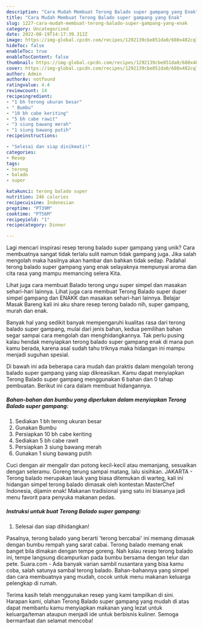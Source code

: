 ```yaml
---
description: "Cara Mudah Membuat Terong Balado super gampang yang Enak"
title: "Cara Mudah Membuat Terong Balado super gampang yang Enak"
slug: 1227-cara-mudah-membuat-terong-balado-super-gampang-yang-enak
category: Uncategorized
date: 2022-08-19T14:17:39.312Z
image: https://img-global.cpcdn.com/recipes/1292139cbe851da0/680x482cq70/terong-balado-super-gampang-foto-resep-utama.jpg
hideToc: false
enableToc: true
enableTocContent: false
thumbnail: https://img-global.cpcdn.com/recipes/1292139cbe851da0/680x482cq70/terong-balado-super-gampang-foto-resep-utama.jpg
cover: https://img-global.cpcdn.com/recipes/1292139cbe851da0/680x482cq70/terong-balado-super-gampang-foto-resep-utama.jpg
author: Admin
authorAv: notfound
ratingvalue: 4.4
reviewcount: 14
recipeingredient:
- "1 bh terong ukuran besar"
- " Bumbu"
- "10 bh cabe keriting"
- "5 bh cabe rawit"
- "3 siung bawang merah"
- "1 siung bawang putih"
recipeinstructions:

- "Selesai dan siap dinikmati!"
categories:
- Resep
tags:
- terong
- balado
- super

katakunci: terong balado super 
nutrition: 246 calories
recipecuisine: Indonesian
preptime: "PT39M"
cooktime: "PT56M"
recipeyield: "1"
recipecategory: Dinner

---
```





Lagi mencari inspirasi resep terong balado super gampang yang unik? Cara membuatnya sangat tidak terlalu sulit namun tidak gampang juga. Jika salah mengolah maka hasilnya akan hambar dan bahkan tidak sedap. Padahal terong balado super gampang yang enak selayaknya mempunyai aroma dan cita rasa yang mampu memancing selera Kita.





Lihat juga cara membuat Balado terong ungu super simpel dan masakan sehari-hari lainnya. Lihat juga cara membuat Terong Balado super duper simpel gampang dan ENAKK dan masakan sehari-hari lainnya. Belajar Masak Bareng kali ini aku share resep terong balado nih, super gampang, murah dan enak.

Banyak hal yang sedikit banyak mempengaruhi kualitas rasa dari terong balado super gampang, mulai dari jenis bahan, kedua pemilihan bahan segar sampai cara mengolah dan menghidangkannya. Tak perlu pusing kalau hendak menyiapkan terong balado super gampang enak di mana pun kamu berada, karena asal sudah tahu triknya maka hidangan ini mampu menjadi suguhan spesial.






Di bawah ini ada beberapa cara mudah dan praktis dalam mengolah terong balado super gampang yang siap dikreasikan. Kamu dapat menyiapkan Terong Balado super gampang menggunakan 6 bahan dan 0 tahap pembuatan. Berikut ini cara dalam membuat hidangannya.

<!--inarticleads1-->

##### Bahan-bahan dan bumbu yang diperlukan dalam menyiapkan Terong Balado super gampang:

1. Sediakan 1 bh terong ukuran besar
1. Gunakan  Bumbu
1. Persiapkan 10 bh cabe keriting
1. Sediakan 5 bh cabe rawit
1. Persiapkan 3 siung bawang merah
1. Gunakan 1 siung bawang putih


Cuci dengan air mengalir dan potong kecil-kecil atau memanjang, sesuaikan dengan seleramu. Goreng terung sampai matang, lalu sisihkan. JAKARTA - Terong balado merupakan lauk yang biasa ditemukan di warteg, kali ini hidangan simpel terong balado dimasak oleh kontestan MasterChef Indonesia, dijamin enak! Makanan tradisional yang satu ini biasanya jadi menu favorit para penyuka makanan pedas. 

<!--inarticleads2-->

##### Instruksi untuk buat Terong Balado super gampang:


1. Selesai dan siap dihidangkan!

Pasalnya, terong balado yang berarti &#39;terong bercabai&#39; ini memang dimasak dengan bumbu rempah yang sarat cabai. Terong balado memang enak banget bila dimakan dengan tempe goreng. Nah kalau resep terong balado ini, tempe langsung dicampurkan pada bumbu bersama dengan telur dan pete. Suara.com - Ada banyak varian sambil nusantara yang bisa kamu coba, salah satunya sambal terong balado. Bahan-bahannya yang simpel dan cara membuatnya yang mudah, cocok untuk menu makanan keluarga pelengkap di rumah. 

Terima kasih telah menggunakan resep yang kami tampilkan di sini. Harapan kami, olahan Terong Balado super gampang yang mudah di atas dapat membantu kamu menyiapkan makanan yang lezat untuk keluarga/teman ataupun menjadi ide untuk berbisnis kuliner. Semoga bermanfaat dan selamat mencoba!
